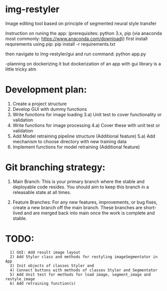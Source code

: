 # img-restyler
Image editing tool based on principle of segmented neural style transfer

Instruction on runing the app:
(prerequisites: python 3.x, pip (via anaconda most commonly: https://www.anaconda.com/download))
first install requrements using pip:
   pip install -r requirements.txt
   
   then navigate to Img-restyler/gui and run command:
   python app.py

-planning on dockerizing it but dockerization of an app with gui library is a little tricky atm


# Development plan:
   1. Create a project structure
   2. Develop GUI with dummy functions
   3. Write functions for image loading
      3.a) Unit test to cover functionality or validation
   4. Write functions for image processing
      4.a) Cover these with unit test or validation
   5. Add Model retraining pipeline structure        (Additional feature)
      5.a) Add mechanism to choose directory with new training data
   6. Implement functions for model retraining        (Additional feature)

# Git branching strategy:
   1. Main Branch: This is your primary branch where the stable and deployable code resides. You should aim to keep this branch in a releasable state at all times.

   2. Feature Branches: For any new features, improvements, or bug fixes, create a new branch off the main branch. These branches are short-lived and are merged back into main once the work is complete and stable.



# TODO: 
      1) GUI: Add result image layout
      2) Add Styler class and methods for restyling imageSegmentator in App
      3) Init objects of classes Styler and 
      4) Connect buttons with methods of classes Styler and Segmentator
      5) Add Unit test for methods for load image, segment_image and restyle_image
      6) Add retraining function(s)